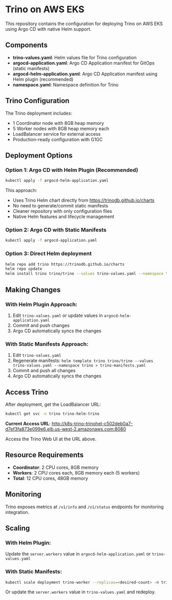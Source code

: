 # Trino on AWS EKS

This repository contains the configuration for deploying Trino on AWS EKS using Argo CD with native Helm support.

## Components

- **trino-values.yaml**: Helm values file for Trino configuration
- **argocd-application.yaml**: Argo CD Application manifest for GitOps (static manifests)
- **argocd-helm-application.yaml**: Argo CD Application manifest using Helm plugin (recommended)
- **namespace.yaml**: Namespace definition for Trino

## Trino Configuration

The Trino deployment includes:
- 1 Coordinator node with 8GB heap memory
- 5 Worker nodes with 8GB heap memory each
- LoadBalancer service for external access
- Production-ready configuration with G1GC

## Deployment Options

### Option 1: Argo CD with Helm Plugin (Recommended)
```bash
kubectl apply -f argocd-helm-application.yaml
```

This approach:
- Uses Trino Helm chart directly from https://trinodb.github.io/charts
- No need to generate/commit static manifests
- Cleaner repository with only configuration files
- Native Helm features and lifecycle management

### Option 2: Argo CD with Static Manifests
```bash
kubectl apply -f argocd-application.yaml
```

### Option 3: Direct Helm deployment
```bash
helm repo add trino https://trinodb.github.io/charts
helm repo update
helm install trino trino/trino --values trino-values.yaml --namespace trino --create-namespace
```

## Making Changes

### With Helm Plugin Approach:
1. Edit `trino-values.yaml` or update values in `argocd-helm-application.yaml`
2. Commit and push changes
3. Argo CD automatically syncs the changes

### With Static Manifests Approach:
1. Edit `trino-values.yaml`
2. Regenerate manifests: `helm template trino trino/trino --values trino-values.yaml --namespace trino > trino-manifests.yaml`
3. Commit and push all changes
4. Argo CD automatically syncs the changes

## Access Trino

After deployment, get the LoadBalancer URL:
```bash
kubectl get svc -n trino trino-helm-trino
```

**Current Access URL**: http://k8s-trino-trinohel-c502deb0a7-d7ef3fa873e099e6.elb.us-west-2.amazonaws.com:8080

Access the Trino Web UI at the URL above.

## Resource Requirements

- **Coordinator**: 2 CPU cores, 8GB memory
- **Workers**: 2 CPU cores each, 8GB memory each (5 workers)
- **Total**: 12 CPU cores, 48GB memory

## Monitoring

Trino exposes metrics at `/v1/info` and `/v1/status` endpoints for monitoring integration.

## Scaling

### With Helm Plugin:
Update the `server.workers` value in `argocd-helm-application.yaml` or `trino-values.yaml`

### With Static Manifests:
```bash
kubectl scale deployment trino-worker --replicas=<desired-count> -n trino
```

Or update the `server.workers` value in `trino-values.yaml` and redeploy.
